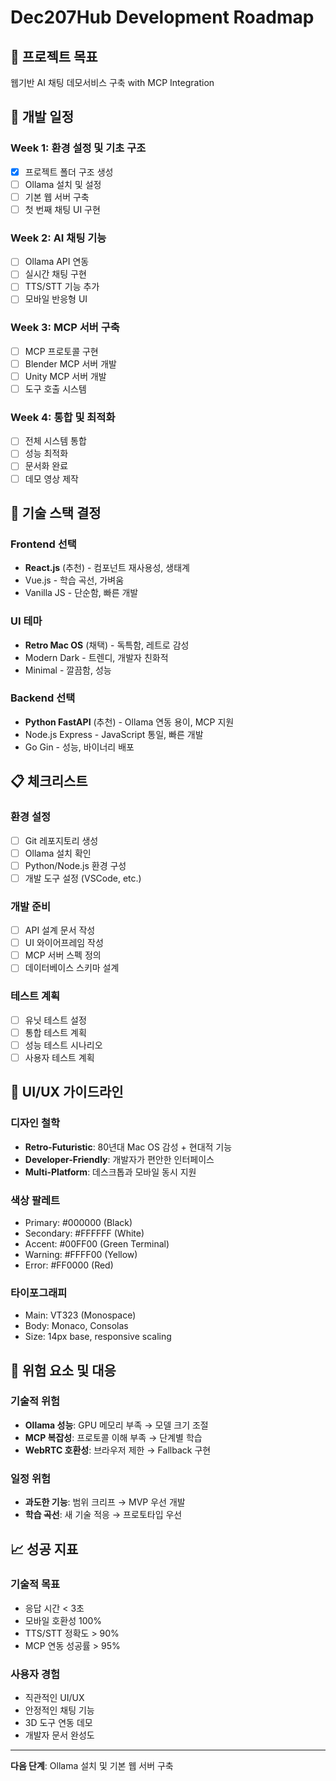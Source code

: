 # Dec207Hub Development Roadmap

## 🎯 프로젝트 목표
웹기반 AI 채팅 데모서비스 구축 with MCP Integration

## 📅 개발 일정

### Week 1: 환경 설정 및 기초 구조
- [x] 프로젝트 폴더 구조 생성
- [ ] Ollama 설치 및 설정
- [ ] 기본 웹 서버 구축
- [ ] 첫 번째 채팅 UI 구현

### Week 2: AI 채팅 기능
- [ ] Ollama API 연동
- [ ] 실시간 채팅 구현
- [ ] TTS/STT 기능 추가
- [ ] 모바일 반응형 UI

### Week 3: MCP 서버 구축
- [ ] MCP 프로토콜 구현
- [ ] Blender MCP 서버 개발
- [ ] Unity MCP 서버 개발
- [ ] 도구 호출 시스템

### Week 4: 통합 및 최적화
- [ ] 전체 시스템 통합
- [ ] 성능 최적화
- [ ] 문서화 완료
- [ ] 데모 영상 제작

## 🔧 기술 스택 결정

### Frontend 선택
- **React.js** (추천) - 컴포넌트 재사용성, 생태계
- Vue.js - 학습 곡선, 가벼움
- Vanilla JS - 단순함, 빠른 개발

### UI 테마
- **Retro Mac OS** (채택) - 독특함, 레트로 감성
- Modern Dark - 트렌디, 개발자 친화적
- Minimal - 깔끔함, 성능

### Backend 선택
- **Python FastAPI** (추천) - Ollama 연동 용이, MCP 지원
- Node.js Express - JavaScript 통일, 빠른 개발
- Go Gin - 성능, 바이너리 배포

## 📋 체크리스트

### 환경 설정
- [ ] Git 레포지토리 생성
- [ ] Ollama 설치 확인
- [ ] Python/Node.js 환경 구성
- [ ] 개발 도구 설정 (VSCode, etc.)

### 개발 준비
- [ ] API 설계 문서 작성
- [ ] UI 와이어프레임 작성
- [ ] MCP 서버 스펙 정의
- [ ] 데이터베이스 스키마 설계

### 테스트 계획
- [ ] 유닛 테스트 설정
- [ ] 통합 테스트 계획
- [ ] 성능 테스트 시나리오
- [ ] 사용자 테스트 계획

## 🎨 UI/UX 가이드라인

### 디자인 철학
- **Retro-Futuristic**: 80년대 Mac OS 감성 + 현대적 기능
- **Developer-Friendly**: 개발자가 편안한 인터페이스
- **Multi-Platform**: 데스크톱과 모바일 동시 지원

### 색상 팔레트
- Primary: #000000 (Black)
- Secondary: #FFFFFF (White)
- Accent: #00FF00 (Green Terminal)
- Warning: #FFFF00 (Yellow)
- Error: #FF0000 (Red)

### 타이포그래피
- Main: VT323 (Monospace)
- Body: Monaco, Consolas
- Size: 14px base, responsive scaling

## 🚨 위험 요소 및 대응

### 기술적 위험
- **Ollama 성능**: GPU 메모리 부족 → 모델 크기 조절
- **MCP 복잡성**: 프로토콜 이해 부족 → 단계별 학습
- **WebRTC 호환성**: 브라우저 제한 → Fallback 구현

### 일정 위험
- **과도한 기능**: 범위 크리프 → MVP 우선 개발
- **학습 곡선**: 새 기술 적응 → 프로토타입 우선

## 📈 성공 지표

### 기술적 목표
- 응답 시간 < 3초
- 모바일 호환성 100%
- TTS/STT 정확도 > 90%
- MCP 연동 성공률 > 95%

### 사용자 경험
- 직관적인 UI/UX
- 안정적인 채팅 기능
- 3D 도구 연동 데모
- 개발자 문서 완성도

---

**다음 단계**: Ollama 설치 및 기본 웹 서버 구축
